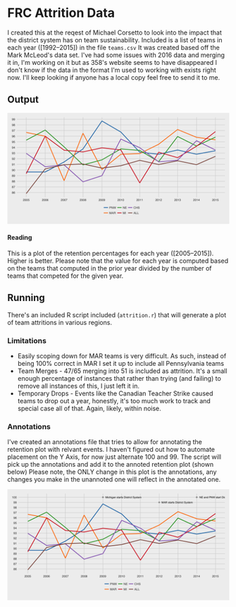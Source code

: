 # FRC Attrition Data

I created this at the reqest of Michael Corsetto to look into the impact that the district system has on team sustainability. Included is a list of teams in each year ([1992–2015]) in the file `teams.csv` It was created based off the Mark McLeod's data set. I've had some issues with 2016 data and merging it in, I'm working on it but as 358's website seems to have disappeared I don't know if the data in the format I'm used to working with exists right now. I'll keep looking if anyone has a local copy feel free to send it to me. 

## Output
![](images/district_retention.png)

#### Reading
This is a plot of the retention percentages for each year ([2005–2015]). Higher is better. Please note that the value for each year is computed based on the teams that computed in the prior year divided by the number of teams that competed for the given year. 


## Running
There's an included R script included (`attrition.r`) that will generate a plot of team attritions in various regions. 

### Limitations
- Easily scoping down for MAR teams is very difficult. As such, instead of being 100% correct in MAR I set it up to include all Pennsylvania teams
- Team Merges - 47/65 merging into 51 is included as attrition. It's a small enough percentage of instances that rather than trying (and failing) to remove all instances of this, I just left it in.
- Temporary Drops - Events like the Canadian Teacher Strike caused teams to drop out a year, honestly, it's too much work to track and special case all of that. Again, likely, within noise.

### Annotations

I've created an annotations file that tries to allow for annotating the retention plot with relvant events. I haven't figured out how to automate placement on the Y Axis, for now just alternate 100 and 99. The script will pick up the annotations and add it to the annoted retention plot (shown below) Please note, the ONLY change in this plot is the annotations, any changes you make in the unannoted one will reflect in the annotated one. 

![](images/annotated_district_retention.png)






